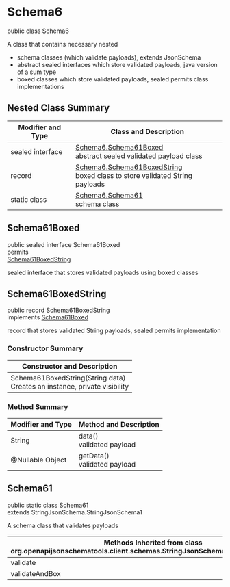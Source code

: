 # Schema6
public class Schema6<br>

A class that contains necessary nested
- schema classes (which validate payloads), extends JsonSchema
- abstract sealed interfaces which store validated payloads, java version of a sum type
- boxed classes which store validated payloads, sealed permits class implementations

## Nested Class Summary
| Modifier and Type | Class and Description |
| ----------------- | ---------------------- |
| sealed interface | [Schema6.Schema61Boxed](#schema61boxed)<br> abstract sealed validated payload class |
| record | [Schema6.Schema61BoxedString](#schema61boxedstring)<br> boxed class to store validated String payloads |
| static class | [Schema6.Schema61](#schema61)<br> schema class |

## Schema61Boxed
public sealed interface Schema61Boxed<br>
permits<br>
[Schema61BoxedString](#schema61boxedstring)

sealed interface that stores validated payloads using boxed classes

## Schema61BoxedString
public record Schema61BoxedString<br>
implements [Schema61Boxed](#schema61boxed)

record that stores validated String payloads, sealed permits implementation

### Constructor Summary
| Constructor and Description |
| --------------------------- |
| Schema61BoxedString(String data)<br>Creates an instance, private visibility |

### Method Summary
| Modifier and Type | Method and Description |
| ----------------- | ---------------------- |
| String | data()<br>validated payload |
| @Nullable Object | getData()<br>validated payload |

## Schema61
public static class Schema61<br>
extends StringJsonSchema.StringJsonSchema1

A schema class that validates payloads

| Methods Inherited from class org.openapijsonschematools.client.schemas.StringJsonSchema.StringJsonSchema1 |
| ------------------------------------------------------------------ |
| validate                                                           |
| validateAndBox                                                     |
